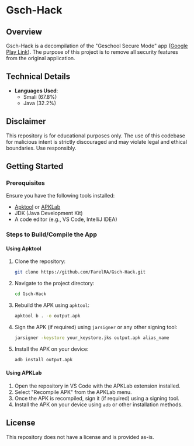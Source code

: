 # Gsch-Hack

## Overview
Gsch-Hack is a decompilation of the "Geschool Secure Mode" app ([Google Play Link](https://play.google.com/store/apps/details?id=net.geschool.app.secure&hl=en)). The purpose of this project is to remove all security features from the original application.

## Technical Details
- **Languages Used**: 
  - Smali (67.8%)
  - Java (32.2%)

## Disclaimer
This repository is for educational purposes only. The use of this codebase for malicious intent is strictly discouraged and may violate legal and ethical boundaries. Use responsibly.

## Getting Started

### Prerequisites
Ensure you have the following tools installed:
- [Apktool](https://ibotpeaches.github.io/Apktool/) or [APKLab](https://marketplace.visualstudio.com/items?itemName=Surendrajat.apklab)
- JDK (Java Development Kit)
- A code editor (e.g., VS Code, IntelliJ IDEA)

### Steps to Build/Compile the App

#### Using Apktool
1. Clone the repository:
   ```bash
   git clone https://github.com/FarelRA/Gsch-Hack.git
   ```
2. Navigate to the project directory:
   ```bash
   cd Gsch-Hack
   ```
3. Rebuild the APK using `apktool`:
   ```bash
   apktool b . -o output.apk
   ```
4. Sign the APK (if required) using `jarsigner` or any other signing tool:
   ```bash
   jarsigner -keystore your_keystore.jks output.apk alias_name
   ```
5. Install the APK on your device:
   ```bash
   adb install output.apk
   ```

#### Using APKLab
1. Open the repository in VS Code with the APKLab extension installed.
2. Select "Recompile APK" from the APKLab menu.
3. Once the APK is recompiled, sign it (if required) using a signing tool.
4. Install the APK on your device using `adb` or other installation methods.

## License
This repository does not have a license and is provided as-is.

